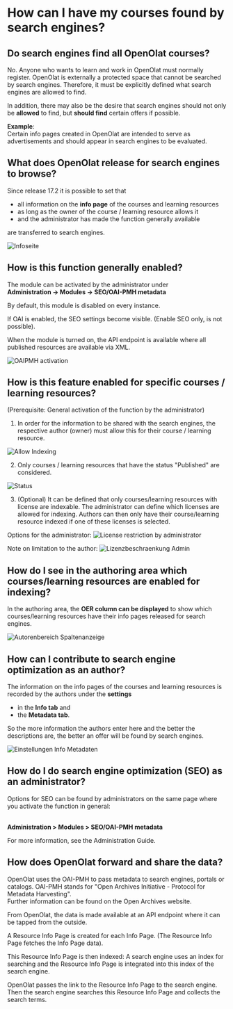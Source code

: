 # How can I have my courses found by search engines?

## Do search engines find all OpenOlat courses?

No. Anyone who wants to learn and work in OpenOlat must normally register. OpenOlat is externally a protected space that cannot be searched by search engines. Therefore, it must be explicitly defined what search engines are allowed to find.

In addition, there may also be the desire that search engines should not only be <b>allowed</b> to find, but <b>should find</b> certain offers if possible.

<b>Example</b>: <br>Certain info pages created in OpenOlat are intended to serve as advertisements and should appear in search engines to be evaluated.

## What does OpenOlat release for search engines to browse?

Since release 17.2 it is possible to set that

* all information on the <b>info page</b> of the courses and learning resources
* as long as the owner of the course / learning resource allows it
* and the administrator has made the function generally available 

are transferred to search engines.

![Infoseite](assets/infopage1.png)

## How is this function generally enabled?

The module can be activated by the administrator under
<br> <b>Administration -> Modules -> SEO/OAI-PMH metadata</b> 

By default, this module is disabled on every instance.

If OAI is enabled, the SEO settings become visible. (Enable SEO only, is not possible).

When the module is turned on, the API endpoint is available where all published resources are available via XML.

![OAIPMH activation](assets/OAIPMH_activation.png)


## How is this feature enabled for specific courses / learning resources?

(Prerequisite: General activation of the function by the administrator)

1) In order for the information to be shared with the search engines, the respective author (owner) must allow this for their course / learning resource.

![Allow Indexing](assets/Indexing_allowed.png)

2) Only courses / learning resources that have the status "Published" are considered.

![Status](assets/status_en.png)

3) (Optional) It can be defined that only courses/learning resources with license are indexable. The administrator can define which licenses are allowed for indexing. Authors can then only have their course/learning resource indexed if one of these licenses is selected.

Options for the administrator:
![License restriction by administrator](assets/license_restriction_admin2.png)

Note on limitation to the author:
![Lizenzbeschraenkung Admin](assets/license_restriction_author.png)


## How do I see in the authoring area which courses/learning resources are enabled for indexing?

In the authoring area, the <b>OER column can be displayed</b> to show which courses/learning resources have their info pages released for search engines.

![Autorenbereich Spaltenanzeige](assets/authoring_show_column_oer.png)


## How can I contribute to search engine optimization as an author?

The information on the info pages of the courses and learning resources is recorded by the authors under the <b>settings</b> 
- in the <b>Info tab</b> and 
- the <b>Metadata tab</b>.

So the more information the authors enter here and the better the descriptions are, the better an offer will be found by search engines.

![Einstellungen Info Metadaten](assets/settings_info_metadata.png)


## How do I do search engine optimization (SEO) as an administrator?

Options for SEO can be found by administrators on the same page where you activate the function in general:

<br> <b>Administration > Modules > SEO/OAI-PMH metadata</b>

For more information, see the Administration Guide.


## How does OpenOlat forward and share the data?

OpenOlat uses the OAI-PMH to pass metadata to search engines, portals or catalogs. OAI-PMH stands for "Open Archives Initiative - Protocol for Metadata Harvesting".<br> Further information can be found on the Open Archives website.

From OpenOlat, the data is made available at an API endpoint where it can be tapped from the outside.

A Resource Info Page is created for each Info Page. (The Resource Info Page fetches the Info Page data).

This Resource Info Page is then indexed: A search engine uses an index for searching and the Resource Info Page is integrated into this index of the search engine.

OpenOlat passes the link to the Resource Info Page to the search engine. Then the search engine searches this Resource Info Page and collects the search terms.